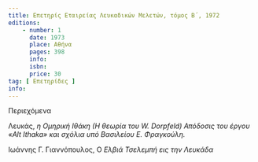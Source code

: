 ```yaml
---
title: Επετηρίς Εταιρείας Λευκαδικών Μελετών, τόμος Β΄, 1972
editions:
    - number: 1
      date: 1973
      place: Αθήνα
      pages: 398
      info: 
      isbn: 
      price: 30
tag: [ Επετηρίδες ]
info: 
---
```


Περιεχόμενα

Λευκάς, *η Ομηρική Ιθάκη \(Η θεωρία του W. Dorpfeld\) Απόδοσις του έργου «Alt Ithaka» και σχόλια υπό Βασιλείου Ε. Φραγκούλη.*

Ιωάννης Γ. Γιαννόπουλος, Ο *Ελβιά Τσελεμπή εις την Λευκάδα*
